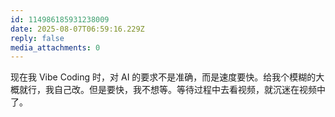 ```yaml
---
id: 114986185931238009
date: 2025-08-07T06:59:16.229Z
reply: false
media_attachments: 0
---
```


现在我 Vibe Coding 时，对 AI 的要求不是准确，而是速度要快。给我个模糊的大概就行，我自己改。但是要快，我不想等。等待过程中去看视频，就沉迷在视频中了。

